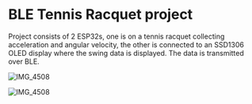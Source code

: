 # BLE Tennis Racquet project
Project consists of 2 ESP32s, one is on a tennis racquet collecting acceleration and angular velocity, the other is connected to an SSD1306 OLED display where the swing data is displayed. The data is transmitted over BLE.


![IMG_4508](https://github.com/Emil-654/BLE-Tennis-Racquet-project/assets/87454532/56a72de3-b411-40fd-96dd-a5787e25688d)

![IMG_4508](https://github.com/Emil-654/BLE-Tennis-Racquet-project/assets/87454532/10b80358-d0f7-416d-9095-fa1b7b21ed5f)

